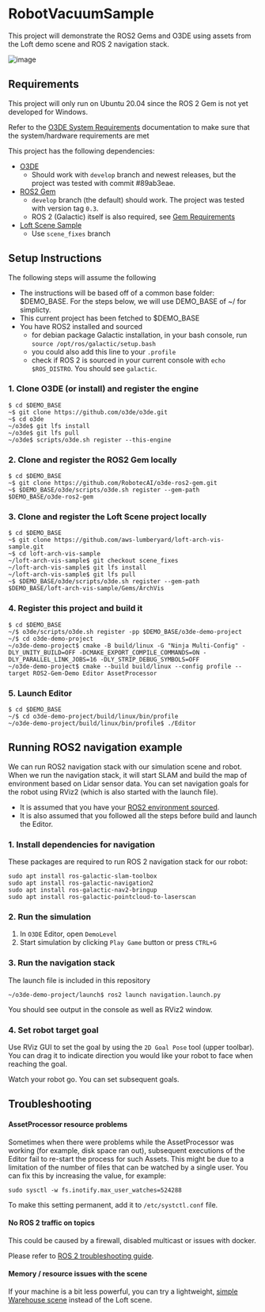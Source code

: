 # RobotVacuumSample

This project will demonstrate the ROS2 Gems and O3DE using assets from the Loft demo scene and ROS 2 navigation stack.

![image](https://user-images.githubusercontent.com/16702721/174113203-e22cfd37-1bd5-4e42-a543-17b92de96c13.png)

## Requirements

This project will only run on Ubuntu 20.04 since the ROS 2 Gem is not yet developed for Windows. 

Refer to the [O3DE System Requirements](https://www.o3de.org/docs/welcome-guide/requirements/) documentation to make sure that the system/hardware requirements are met

This project has the following dependencies:

- [O3DE](https://github.com/o3de/o3de)
  -  Should work with `develop` branch and newest releases, but the project was tested with commit #89ab3eae.
- [ROS2 Gem](https://github.com/RobotecAI/o3de-ros2-gem)
  - `develop` branch (the default) should work. The project was tested with version tag `0.3`.
  - ROS 2 (Galactic) itself is also required, see [Gem Requirements](https://github.com/RobotecAI/o3de-ros2-gem#requirements)  
- [Loft Scene Sample](https://github.com/aws-lumberyard/loft-arch-vis-sample)
  - Use `scene_fixes` branch 


## Setup Instructions

The following steps will assume the following

- The instructions will be based off of a common base folder: $DEMO_BASE. For the steps below, we will use DEMO_BASE of ~/ for simplicty. 
- This current project has been fetched to $DEMO_BASE
- You have ROS2 installed and sourced 
  - for debian package Galactic installation, in your bash console, run `source /opt/ros/galactic/setup.bash`
  - you could also add this line to your `.profile`
  - check if ROS 2 is sourced in your current console with `echo $ROS_DISTRO`. You should see `galactic`.

### 1. Clone O3DE (or install) and register the engine

```
$ cd $DEMO_BASE
~$ git clone https://github.com/o3de/o3de.git
~$ cd o3de
~/o3de$ git lfs install
~/o3de$ git lfs pull
~/o3de$ scripts/o3de.sh register --this-engine
```

### 2. Clone and register the ROS2 Gem locally

```
$ cd $DEMO_BASE
~$ git clone https://github.com/RobotecAI/o3de-ros2-gem.git
~$ $DEMO_BASE/o3de/scripts/o3de.sh register --gem-path $DEMO_BASE/o3de-ros2-gem
```

### 3. Clone and register the Loft Scene project locally

```
$ cd $DEMO_BASE
~$ git clone https://github.com/aws-lumberyard/loft-arch-vis-sample.git
~$ cd loft-arch-vis-sample
~/loft-arch-vis-sample$ git checkout scene_fixes
~/loft-arch-vis-sample$ git lfs install
~/loft-arch-vis-sample$ git lfs pull
~$ $DEMO_BASE/o3de/scripts/o3de.sh register --gem-path $DEMO_BASE/loft-arch-vis-sample/Gems/ArchVis
```

### 4. Register this project and build it

```
$ cd $DEMO_BASE
~/$ o3de/scripts/o3de.sh register -pp $DEMO_BASE/o3de-demo-project
~/$ cd o3de-demo-project
~/o3de-demo-project$ cmake -B build/linux -G "Ninja Multi-Config" -DLY_UNITY_BUILD=OFF -DCMAKE_EXPORT_COMPILE_COMMANDS=ON -DLY_PARALLEL_LINK_JOBS=16 -DLY_STRIP_DEBUG_SYMBOLS=OFF
~/o3de-demo-project$ cmake --build build/linux --config profile --target ROS2-Gem-Demo Editor AssetProcessor
```

### 5. Launch Editor

```
$ cd $DEMO_BASE
~/$ cd o3de-demo-project/build/linux/bin/profile
~/o3de-demo-project/build/linux/bin/profile$ ./Editor
```

## Running ROS2 navigation example

We can run ROS2 navigation stack with our simulation scene and robot. When we run the navigation stack, it will start SLAM and build the map of environment based on Lidar sensor data. You can set navigation goals for the robot using RViz2 (which is also started with the launch file).

- It is assumed that you have your [ROS2 environment sourced](https://docs.ros.org/en/galactic/Tutorials/Configuring-ROS2-Environment.html).
- It is also assumed that you followed all the steps before build and launch the Editor.

### 1. Install dependencies for navigation 

These packages are required to run ROS 2 navigation stack for our robot:

```
sudo apt install ros-galactic-slam-toolbox
sudo apt install ros-galactic-navigation2
sudo apt install ros-galactic-nav2-bringup
sudo apt install ros-galactic-pointcloud-to-laserscan
```

### 2. Run the simulation

1. In `O3DE` Editor, open `DemoLevel`
1. Start simulation by clicking `Play Game` button or press `CTRL+G`

### 3. Run the navigation stack

The launch file is included in this repository

```
~/o3de-demo-project/launch$ ros2 launch navigation.launch.py
```

You should see output in the console as well as RViz2 window.

### 4. Set robot target goal

Use RViz GUI to set the goal by using the `2D Goal Pose` tool (upper toolbar). 
You can drag it to indicate direction you would like your robot to face when reaching the goal.

Watch your robot go. You can set subsequent goals.

## Troubleshooting

#### AssetProcessor resource problems

Sometimes when there were problems while the AssetProcessor was working (for example, disk space ran out),
subsequent executions of the Editor fail to re-start the process for such Assets. This might be due to a
limitation of the number of files that can be watched by a single user. You can fix this by increasing the
value, for example:

```
sudo sysctl -w fs.inotify.max_user_watches=524288
```

To make this setting permanent, add it to `/etc/systctl.conf` file.

#### No ROS 2 traffic on topics

This could be caused by a firewall, disabled multicast or issues with docker.

Please refer to [ROS 2 troubleshooting guide](https://docs.ros.org/en/galactic/How-To-Guides/Installation-Troubleshooting.html).

#### Memory / resource issues with the scene

If your machine is a bit less powerful, you can try a lightweight, [simple Warehouse scene](https://github.com/RobotecAI/Ros2WarehouseDemo) instead of the Loft scene. 
